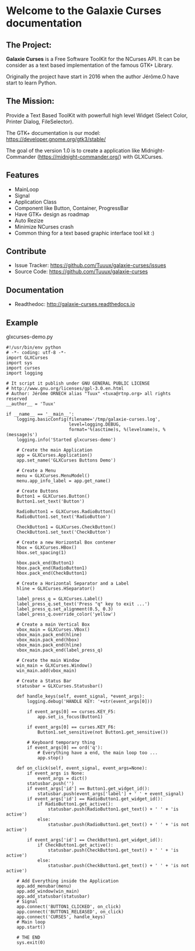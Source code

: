 Welcome to the Galaxie Curses documentation
===========================================

The Project:
------------

**Galaxie Curses** is a Free Software ToolKit for the NCurses API.
It can be consider as a text based implementation of the famous GTK+ Library.

Originally the project have start in 2016 when the author Jérôme.O have start to learn Python.

The Mission:
------------

Provide a Text Based ToolKit with powerfull high level Widget (Select Color, Printer Dialog, FileSelector).

The GTK+ documentation is our model: https://developer.gnome.org/gtk3/stable/

The goal of the version 1.0 is to create a application like Midnight-Commander (https://midnight-commander.org/) with
GLXCurses.


Features
--------

* MainLoop
* Signal
* Application Class
* Component like Button, Container, ProgressBar
* Have GTK+ design as roadmap
* Auto Rezize
* Minimize NCurses crash
* Common thing for a text based graphic interface tool kit :)

Contribute
----------
- Issue Tracker: https://github.com/Tuuux/galaxie-curses/issues
- Source Code: https://github.com/Tuuux/galaxie-curses

Documentation
-------------

- Readthedoc: http://galaxie-curses.readthedocs.io

Example
-------
glxcurses-demo.py

```
#!/usr/bin/env python
# -*- coding: utf-8 -*-
import GLXCurses
import sys
import curses
import logging

# It script it publish under GNU GENERAL PUBLIC LICENSE
# http://www.gnu.org/licenses/gpl-3.0.en.html
# Author: Jérôme ORNECH alias "Tuux" <tuxa@rtnp.org> all rights reserved
__author__ = 'Tuux'

if __name__ == '__main__':
    logging.basicConfig(filename='/tmp/galaxie-curses.log',
                        level=logging.DEBUG,
                        format='%(asctime)s, %(levelname)s, %(message)s')
    logging.info('Started glxcurses-demo')

    # Create the main Application
    app = GLXCurses.Application()
    app.set_name('GLXCurses Buttons Demo')

    # Create a Menu
    menu = GLXCurses.MenuModel()
    menu.app_info_label = app.get_name()

    # Create Buttons
    Button1 = GLXCurses.Button()
    Button1.set_text('Button')

    RadioButton1 = GLXCurses.RadioButton()
    RadioButton1.set_text('RadioButton')

    CheckButton1 = GLXCurses.CheckButton()
    CheckButton1.set_text('CheckButton')

    # Create a new Horizontal Box contener
    hbox = GLXCurses.HBox()
    hbox.set_spacing(1)

    hbox.pack_end(Button1)
    hbox.pack_end(RadioButton1)
    hbox.pack_end(CheckButton1)

    # Create a Horizontal Separator and a Label
    hline = GLXCurses.HSeparator()

    label_press_q = GLXCurses.Label()
    label_press_q.set_text('Press "q" key to exit ...')
    label_press_q.set_alignment(0.5, 0.3)
    label_press_q.override_color('yellow')

    # Create a main Vertical Box
    vbox_main = GLXCurses.VBox()
    vbox_main.pack_end(hline)
    vbox_main.pack_end(hbox)
    vbox_main.pack_end(hline)
    vbox_main.pack_end(label_press_q)

    # Create the main Window
    win_main = GLXCurses.Window()
    win_main.add(vbox_main)

    # Create a Status Bar
    statusbar = GLXCurses.Statusbar()

    def handle_keys(self, event_signal, *event_args):
        logging.debug('HANDLE KEY: '+str(event_args[0]))

        if event_args[0] == curses.KEY_F5:
            app.set_is_focus(Button1)

        if event_args[0] == curses.KEY_F6:
            Button1.set_sensitive(not Button1.get_sensitive())

        # Keyboard temporary thing
        if event_args[0] == ord('q'):
            # Everything have a end, the main loop too ...
            app.stop()

    def on_click(self, event_signal, event_args=None):
        if event_args is None:
            event_args = dict()
        statusbar.push('')
        if event_args['id'] == Button1.get_widget_id():
            statusbar.push(event_args['label'] + ' ' + event_signal)
        if event_args['id'] == RadioButton1.get_widget_id():
            if RadioButton1.get_active():
                statusbar.push(RadioButton1.get_text() + ' ' + 'is active')
            else:
                statusbar.push(RadioButton1.get_text() + ' ' + 'is not active')

        if event_args['id'] == CheckButton1.get_widget_id():
            if CheckButton1.get_active():
                statusbar.push(CheckButton1.get_text() + ' ' + 'is active')
            else:
                statusbar.push(CheckButton1.get_text() + ' ' + 'is not active')

    # Add Everything inside the Application
    app.add_menubar(menu)
    app.add_window(win_main)
    app.add_statusbar(statusbar)
    # Signal
    app.connect('BUTTON1_CLICKED', on_click)
    app.connect('BUTTON1_RELEASED', on_click)
    app.connect('CURSES', handle_keys)
    # Main loop
    app.start()

    # THE END
    sys.exit(0)


```
